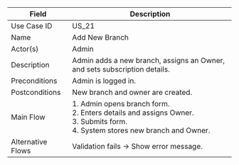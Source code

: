 | Field             | Description                                                                                                                             |
| ----------------- | --------------------------------------------------------------------------------------------------------------------------------------- |
| Use Case ID       | US_21                                                                                                                                   |
| Name              | Add New Branch                                                                                                                          |
| Actor(s)          | Admin                                                                                                                                   |
| Description       | Admin adds a new branch, assigns an Owner, and sets subscription details.                                                               |
| Preconditions     | Admin is logged in.                                                                                                                     |
| Postconditions    | New branch and owner are created.                                                                                                       |
| Main Flow         | 1. Admin opens branch form. <br> 2. Enters details and assigns Owner. <br> 3. Submits form. <br> 4. System stores new branch and Owner. |
| Alternative Flows | Validation fails → Show error message.                                                                                                  |
